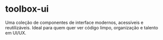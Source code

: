 # toolbox-ui
Uma coleção de componentes de interface modernos, acessíveis e reutilizáveis. Ideal para quem quer ver código limpo, organização e talento em UI/UX.
